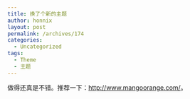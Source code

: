 ```yaml
---
title: 换了个新的主题
author: honnix
layout: post
permalink: /archives/174
categories:
  - Uncategorized
tags:
  - Theme
  - 主题
---
```

做得还真是不错。推荐一下：<a href="http://www.mangoorange.com/" target="_blank">http://www.mangoorange.com/</a>。